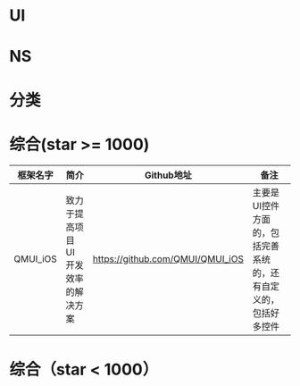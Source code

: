 # UI

# NS

# 分类

# 综合(star >= 1000)

框架名字 | 简介 | Github地址 | 备注
---      |---   |---         |---
QMUI_iOS | 致力于提高项目 UI 开发效率的解决方案 | https://github.com/QMUI/QMUI_iOS | 主要是UI控件方面的，包括完善系统的，还有自定义的，包括好多控件

# 综合（star  < 1000）